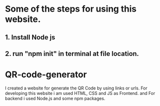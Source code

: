 # Some of the steps for using this website.
## 1. Install Node js
## 2. run "npm init" in terminal at file location.


# QR-code-generator
I created a website for generate the QR Code by using links or urls.
For developing this website i am used HTML, CSS and JS as Frontend.
and For backend i used Node.js and some npm packages.


